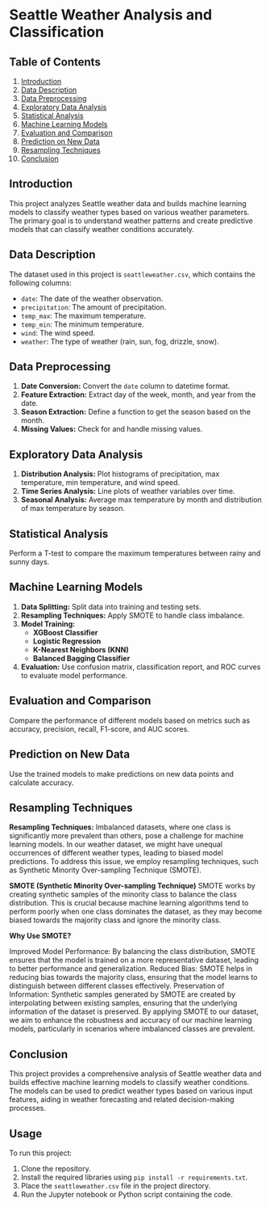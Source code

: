 # Seattle Weather Analysis and Classification

## Table of Contents
1. [Introduction](#introduction)
2. [Data Description](#data-description)
3. [Data Preprocessing](#data-preprocessing)
4. [Exploratory Data Analysis](#exploratory-data-analysis)
5. [Statistical Analysis](#statistical-analysis)
6. [Machine Learning Models](#machine-learning-models)
7. [Evaluation and Comparison](#evaluation-and-comparison)
8. [Prediction on New Data](#prediction-on-new-data)
9. [Resampling Techniques](#resampling-techniques)
10. [Conclusion](#conclusion)


## Introduction
This project analyzes Seattle weather data and builds machine learning models to classify weather types based on various weather parameters. The primary goal is to understand weather patterns and create predictive models that can classify weather conditions accurately.

## Data Description
The dataset used in this project is `seattleweather.csv`, which contains the following columns:
- `date`: The date of the weather observation.
- `precipitation`: The amount of precipitation.
- `temp_max`: The maximum temperature.
- `temp_min`: The minimum temperature.
- `wind`: The wind speed.
- `weather`: The type of weather (rain, sun, fog, drizzle, snow).

## Data Preprocessing
1. **Date Conversion:** Convert the `date` column to datetime format.
2. **Feature Extraction:** Extract day of the week, month, and year from the date.
3. **Season Extraction:** Define a function to get the season based on the month.
4. **Missing Values:** Check for and handle missing values.

## Exploratory Data Analysis
1. **Distribution Analysis:** Plot histograms of precipitation, max temperature, min temperature, and wind speed.
2. **Time Series Analysis:** Line plots of weather variables over time.
3. **Seasonal Analysis:** Average max temperature by month and distribution of max temperature by season.

## Statistical Analysis
Perform a T-test to compare the maximum temperatures between rainy and sunny days.

## Machine Learning Models
1. **Data Splitting:** Split data into training and testing sets.
2. **Resampling Techniques:** Apply SMOTE to handle class imbalance.
3. **Model Training:**
   - **XGBoost Classifier**
   - **Logistic Regression**
   - **K-Nearest Neighbors (KNN)**
   - **Balanced Bagging Classifier**
4. **Evaluation:** Use confusion matrix, classification report, and ROC curves to evaluate model performance.

## Evaluation and Comparison
Compare the performance of different models based on metrics such as accuracy, precision, recall, F1-score, and AUC scores.

## Prediction on New Data
Use the trained models to make predictions on new data points and calculate accuracy.

## Resampling Techniques
**Resampling Techniques:**
Imbalanced datasets, where one class is significantly more prevalent than others, pose a challenge for machine learning models. In our weather dataset, we might have unequal occurrences of different weather types, leading to biased model predictions. To address this issue, we employ resampling techniques, such as Synthetic Minority Over-sampling Technique (SMOTE).

**SMOTE (Synthetic Minority Over-sampling Technique)**
SMOTE works by creating synthetic samples of the minority class to balance the class distribution. This is crucial because machine learning algorithms tend to perform poorly when one class dominates the dataset, as they may become biased towards the majority class and ignore the minority class.

**Why Use SMOTE?**

Improved Model Performance: By balancing the class distribution, SMOTE ensures that the model is trained on a more representative dataset, leading to better performance and generalization.
Reduced Bias: SMOTE helps in reducing bias towards the majority class, ensuring that the model learns to distinguish between different classes effectively.
Preservation of Information: Synthetic samples generated by SMOTE are created by interpolating between existing samples, ensuring that the underlying information of the dataset is preserved.
By applying SMOTE to our dataset, we aim to enhance the robustness and accuracy of our machine learning models, particularly in scenarios where imbalanced classes are prevalent.

## Conclusion
This project provides a comprehensive analysis of Seattle weather data and builds effective machine learning models to classify weather conditions. The models can be used to predict weather types based on various input features, aiding in weather forecasting and related decision-making processes.

## Usage
To run this project:
1. Clone the repository.
2. Install the required libraries using `pip install -r requirements.txt`.
3. Place the `seattleweather.csv` file in the project directory.
4. Run the Jupyter notebook or Python script containing the code.

